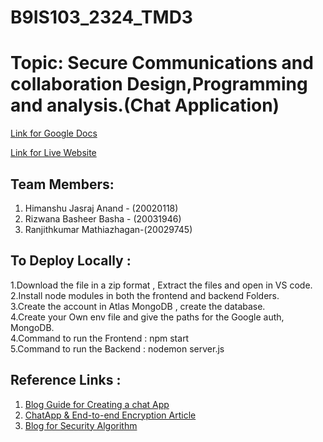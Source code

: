 # B9IS103_2324_TMD3
# Topic: Secure Communications and collaboration Design,Programming and analysis.(Chat Application)

 [Link for Google Docs](https://docs.google.com/document/d/1cGaIiWyDcL1yrtYu_2z-NQ1amFtkb8YRZ_OrkCXNO-Q/edit?usp=sharing)  
 
 [Link for Live Website](https://e2e-chat-app-uzam.onrender.com/)  
 ## Team Members: 

 1. Himanshu Jasraj Anand - (20020118)        
 2. Rizwana Basheer Basha - (20031946)
 3. Ranjithkumar Mathiazhagan-(20029745)

## To Deploy Locally :

1.Download the file in a zip format , Extract the files and open in VS code.  
2.Install node modules in both the frontend and backend Folders.  
3.Create the account in Atlas MongoDB , create the database.  
4.Create your Own env file and give the paths for the Google auth, MongoDB.  
4.Command to run the Frontend : npm start  
5.Command to run the Backend : nodemon server.js  

## Reference Links :

1. [Blog Guide for Creating a chat App]( https://getstream.io/blog/build-chat-messaging-app/)
2. [ChatApp & End-to-end Encryption Article](https://www.qed42.com/insights/developing-a-real-time-secure-chat-application-like-whatsapp-signal-with-end-to-end-encryption#top)
3. [Blog for Security Algorithm](https://dev.to/alexsam986/secure-instant-messaging-platform-the-importance-of-security-algorithm-in-chat-apps-53ip)

